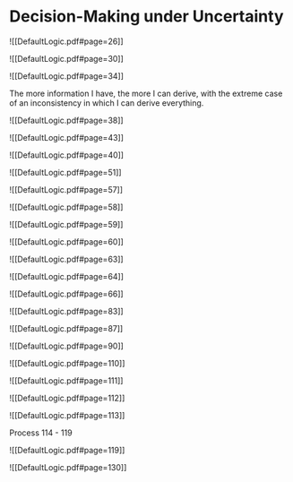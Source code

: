 # Decision-Making under Uncertainty
![[DefaultLogic.pdf#page=26]]


![[DefaultLogic.pdf#page=30]]

![[DefaultLogic.pdf#page=34]]

The more information I have, the more I can derive, with the extreme case of an
inconsistency in which I can derive everything.

![[DefaultLogic.pdf#page=38]]


![[DefaultLogic.pdf#page=43]]



![[DefaultLogic.pdf#page=40]]


![[DefaultLogic.pdf#page=51]]


![[DefaultLogic.pdf#page=57]]


![[DefaultLogic.pdf#page=58]]

![[DefaultLogic.pdf#page=59]]


![[DefaultLogic.pdf#page=60]]


![[DefaultLogic.pdf#page=63]]


![[DefaultLogic.pdf#page=64]]


![[DefaultLogic.pdf#page=66]]


![[DefaultLogic.pdf#page=83]]


![[DefaultLogic.pdf#page=87]]


![[DefaultLogic.pdf#page=90]]


![[DefaultLogic.pdf#page=110]]


![[DefaultLogic.pdf#page=111]]


![[DefaultLogic.pdf#page=112]]


![[DefaultLogic.pdf#page=113]]

Process 114 - 119

![[DefaultLogic.pdf#page=119]]


![[DefaultLogic.pdf#page=130]]














